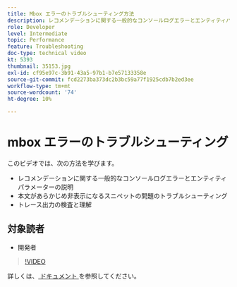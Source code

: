 ```yaml
---
title: Mbox エラーのトラブルシューティング方法
description: レコメンデーションに関する一般的なコンソールログエラーとエンティティパラメーターについて説明します。 本文をあらかじめ非表示にするスニペットの問題のトラブルシューティング方法と、トレース出力を調べて理解する方法について説明します。
role: Developer
level: Intermediate
topic: Performance
feature: Troubleshooting
doc-type: technical video
kt: 5393
thumbnail: 35153.jpg
exl-id: cf95e97c-3b91-43a5-97b1-b7e57133358e
source-git-commit: fcd2273ba373dc2b3bc59a77f1925cdb7b2ed3ee
workflow-type: tm+mt
source-wordcount: '74'
ht-degree: 10%

---
```


# mbox エラーのトラブルシューティング

このビデオでは、次の方法を学びます。

* レコメンデーションに関する一般的なコンソールログエラーとエンティティパラメーターの説明
* 本文があらかじめ非表示になるスニペットの問題のトラブルシューティング
* トレース出力の検査と理解

## 対象読者

* 開発者

>[!VIDEO](https://video.tv.adobe.com/v/35153/?quality=12)

詳しくは、[ ドキュメント ](https://experienceleague.adobe.com/docs/target/using/troubleshoot/troubleshooting-target.html?lang=en) を参照してください。
